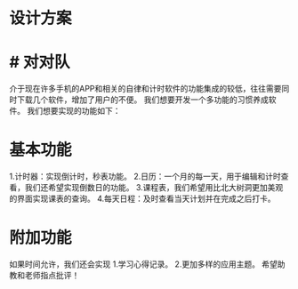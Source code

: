 # 设计方案
# # 对对队
介于现在许多手机的APP和相关的自律和计时软件的功能集成的较低，往往需要同时下载几个软件，增加了用户的不便。
我们想要开发一个多功能的习惯养成软件。
我们想要实现的功能如下：
# 基本功能
1.计时器：实现倒计时，秒表功能。
2.日历：一个月的每一天，用于编辑和计时查看，我们还希望实现倒数日的功能。
3.课程表，我们希望用比北大树洞更加美观的界面实现课表的查询。
4.每天日程：及时查看当天计划并在完成之后打卡。
# 附加功能
如果时间允许，我们还会实现
1.学习心得记录。
2.更加多样的应用主题。
希望助教和老师指点批评！
